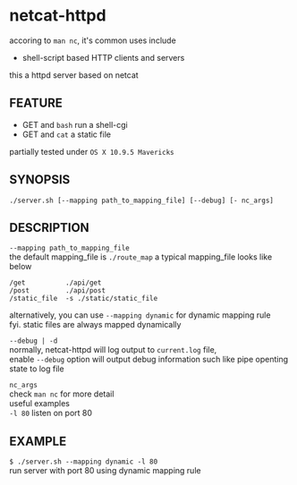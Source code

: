 netcat-httpd
============

accoring to `man nc`, it's common uses include

* shell-script based HTTP clients and servers

this a httpd server based on netcat  

## FEATURE

* GET and `bash` run a shell-cgi
* GET and `cat` a static file

partially tested under `OS X 10.9.5 Mavericks`

## SYNOPSIS  

`./server.sh [--mapping path_to_mapping_file] [--debug] [- nc_args]`


## DESCRIPTION  

`--mapping path_to_mapping_file`  
the default mapping_file is `./route_map`
a typical mapping_file looks like below

```
/get          ./api/get
/post         ./api/post
/static_file  -s ./static/static_file
```

alternatively, you can use `--mapping dynamic` for dynamic mapping rule  
fyi. static files are always mapped dynamically

`--debug | -d`  
normally, netcat-httpd will log output to `current.log` file,  
enable `--debug` option will output debug information such like pipe openting state to log file

`nc_args`  
check `man nc` for more detail  
useful examples  
`-l 80` listen on port 80


## EXAMPLE  

`$ ./server.sh --mapping dynamic -l 80`  
run server with port 80 using dynamic mapping rule
